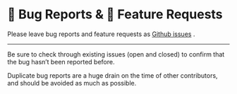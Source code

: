 # 🐛 Bug Reports & 🙋 Feature Requests

Please leave bug reports and feature requests as [Github issues](https://github.com/Datatamer/tamr-client/issues/new/choose) .

---

Be sure to check through existing issues (open and closed) to confirm that the bug hasn’t been reported before.

Duplicate bug reports are a huge drain on the time of other contributors, and
should be avoided as much as possible.
